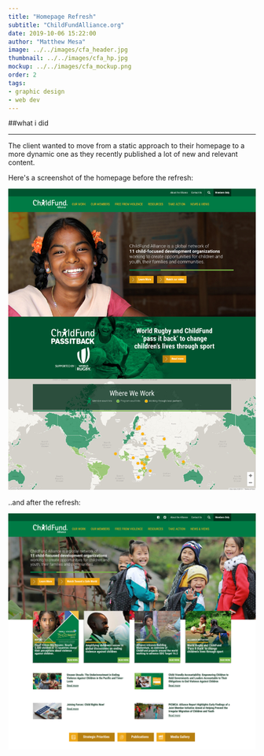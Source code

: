 ```yaml
---
title: "Homepage Refresh"
subtitle: "ChildFundAlliance.org"
date: 2019-10-06 15:22:00
author: "Matthew Mesa"
image: ../../images/cfa_header.jpg
thumbnail: ../../images/cfa_hp.jpg
mockup: ../../images/cfa_mockup.png
order: 2
tags:
- graphic design
- web dev
---
```


##what i did

***

The client wanted to move from a static approach to their homepage to a more dynamic one as they recently published a lot of new and relevant content.

Here's a screenshot of the homepage before the refresh:

![Screenshot of ChildFundAlliance.org before update](../../images/cfa_before.jpg "ChildFundAlliance.org before")

..and after the refresh:

![Screenshot of ChildFundAlliance.org after update](../../images/cfa_after.jpg "ChildFundAlliance.org after")